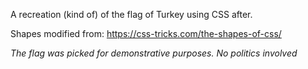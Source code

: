 A recreation (kind of) of the flag of Turkey using CSS after.

Shapes modified from: https://css-tricks.com/the-shapes-of-css/

*The flag was picked for demonstrative purposes. No politics involved*
